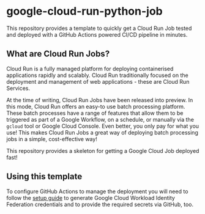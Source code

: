 # google-cloud-run-python-job

This repository provides a template to quickly get a Cloud Run Job tested and deployed
with a GitHub Actions powered CI/CD pipeline in minutes.

## What are Cloud Run Jobs?

Cloud Run is a fully managed platform for deploying containerised applications rapidly
and scalably. Cloud Run traditionally focused on the deployment and management of web
applications - these are Cloud Run Services.

At the time of writing, Cloud Run Jobs have been released into preview. In this mode,
Cloud Run offers an easy-to use batch processing platform. These batch processes have
a range of features that allow them to be triggered as part of a Google Workflow, on
a schedule, or manually via the `gcloud` tool or Google Cloud Console. Even better, you
only pay for what you use! This makes Cloud Run Jobs a great way of deploying batch
processing jobs in a simple, cost-effective way!

This repository provides a skeleton for getting a Google Cloud Job deployed fast!

## Using this template

To configure GitHub Actions to manage the deployment you will need to follow the [setup
guide](doc/setup.md) to generate Google Cloud Workload Identity Federation credentials
and to provide the required secrets via GitHub, too.
